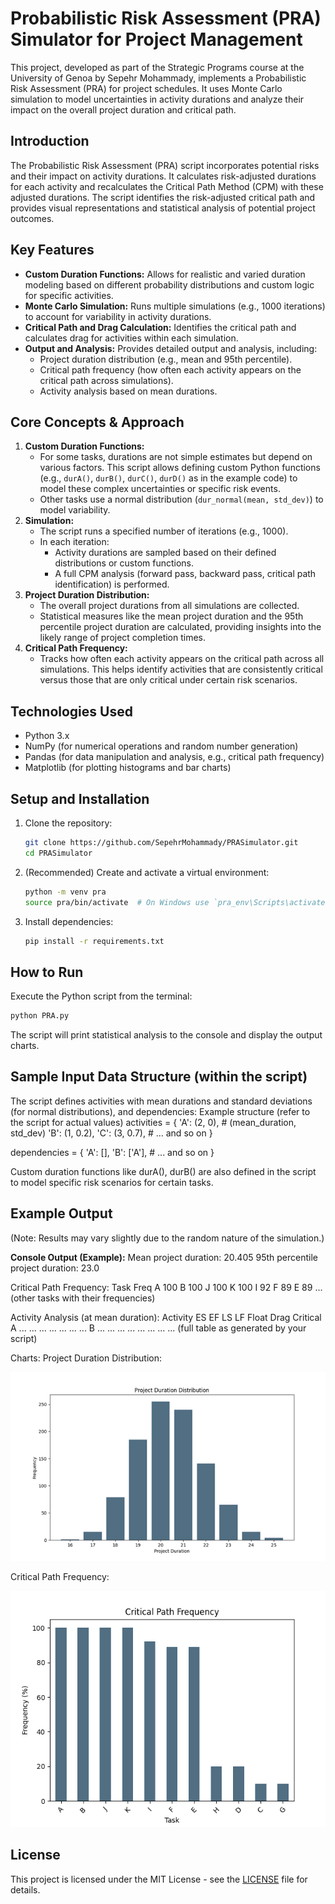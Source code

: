 # Probabilistic Risk Assessment (PRA) Simulator for Project Management

This project, developed as part of the Strategic Programs course at the University of Genoa by Sepehr Mohammady, implements a Probabilistic Risk Assessment (PRA) for project schedules. It uses Monte Carlo simulation to model uncertainties in activity durations and analyze their impact on the overall project duration and critical path.

## Introduction

The Probabilistic Risk Assessment (PRA) script incorporates potential risks and their impact on activity durations. It calculates risk-adjusted durations for each activity and recalculates the Critical Path Method (CPM) with these adjusted durations. The script identifies the risk-adjusted critical path and provides visual representations and statistical analysis of potential project outcomes.

## Key Features

*   **Custom Duration Functions:** Allows for realistic and varied duration modeling based on different probability distributions and custom logic for specific activities.
*   **Monte Carlo Simulation:** Runs multiple simulations (e.g., 1000 iterations) to account for variability in activity durations.
*   **Critical Path and Drag Calculation:** Identifies the critical path and calculates drag for activities within each simulation.
*   **Output and Analysis:** Provides detailed output and analysis, including:
    *   Project duration distribution (e.g., mean and 95th percentile).
    *   Critical path frequency (how often each activity appears on the critical path across simulations).
    *   Activity analysis based on mean durations.

## Core Concepts & Approach

1.  **Custom Duration Functions:**
    *   For some tasks, durations are not simple estimates but depend on various factors. This script allows defining custom Python functions (e.g., `durA()`, `durB()`, `durC()`, `durD()` as in the example code) to model these complex uncertainties or specific risk events.
    *   Other tasks use a normal distribution (`dur_normal(mean, std_dev)`) to model variability.
2.  **Simulation:**
    *   The script runs a specified number of iterations (e.g., 1000).
    *   In each iteration:
        *   Activity durations are sampled based on their defined distributions or custom functions.
        *   A full CPM analysis (forward pass, backward pass, critical path identification) is performed.
3.  **Project Duration Distribution:**
    *   The overall project durations from all simulations are collected.
    *   Statistical measures like the mean project duration and the 95th percentile project duration are calculated, providing insights into the likely range of project completion times.
4.  **Critical Path Frequency:**
    *   Tracks how often each activity appears on the critical path across all simulations. This helps identify activities that are consistently critical versus those that are only critical under certain risk scenarios.

## Technologies Used

*   Python 3.x
*   NumPy (for numerical operations and random number generation)
*   Pandas (for data manipulation and analysis, e.g., critical path frequency)
*   Matplotlib (for plotting histograms and bar charts)

## Setup and Installation

1.  Clone the repository:
    ```bash
    git clone https://github.com/SepehrMohammady/PRASimulator.git
    cd PRASimulator
    ```
2.  (Recommended) Create and activate a virtual environment:
    ```bash
    python -m venv pra
    source pra/bin/activate  # On Windows use `pra_env\Scripts\activate`
    ```
3.  Install dependencies:
    ```bash
    pip install -r requirements.txt
    ```

## How to Run

Execute the Python script from the terminal:
```bash
python PRA.py
```
The script will print statistical analysis to the console and display the output charts.

## Sample Input Data Structure (within the script)

The script defines activities with mean durations and standard deviations (for normal distributions), and dependencies:
Example structure (refer to the script for actual values)
activities = {
    'A': (2, 0),    # (mean_duration, std_dev)
    'B': (1, 0.2),
    'C': (3, 0.7),
    # ... and so on
}

dependencies = {
    'A': [],
    'B': ['A'],
    # ... and so on
}

Custom duration functions like durA(), durB() are also defined in the script to model specific risk scenarios for certain tasks.

## Example Output

(Note: Results may vary slightly due to the random nature of the simulation.)

**Console Output (Example):**
Mean project duration: 20.405
95th percentile project duration: 23.0

Critical Path Frequency:
Task  Freq
A      100
B      100
J      100
K      100
I       92
F       89
E       89
... (other tasks with their frequencies)

Activity Analysis (at mean duration):
Activity    ES  EF  LS  LF  Float   Drag    Critical
A           ... ... ... ... ...     ...     ...
B           ... ... ... ... ...     ...     ...
... (full table as generated by your script)

Charts:
Project Duration Distribution:

![Histogram showing the distribution of total project durations from Monte Carlo simulations](pra-duration-distribution.png)

Critical Path Frequency:

![Bar chart showing the frequency percentage for each task appearing on the critical path](pra-critical-path-frequency.png)

## License

This project is licensed under the MIT License - see the [LICENSE](LICENSE) file for details.
